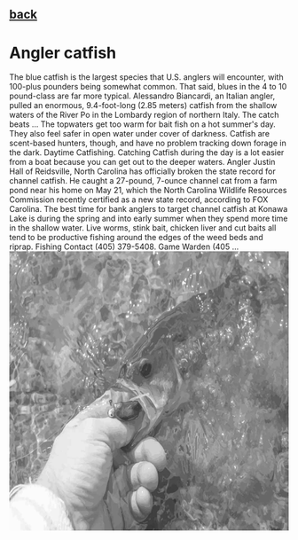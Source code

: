 ## [back](../index.md) 
# Angler catfish
The blue catfish is the largest species that U.S. anglers will encounter, with 100-plus pounders being somewhat common. That said, blues in the 4 to 10 pound-class are far more typical. Alessandro Biancardi, an Italian angler, pulled an enormous, 9.4-foot-long (2.85 meters) catfish from the shallow waters of the River Po in the Lombardy region of northern Italy. The catch beats ... The topwaters get too warm for bait fish on a hot summer's day. They also feel safer in open water under cover of darkness. Catfish are scent-based hunters, though, and have no problem tracking down forage in the dark. Daytime Catfishing. Catching Catfish during the day is a lot easier from a boat because you can get out to the deeper waters. Angler Justin Hall of Reidsville, North Carolina has officially broken the state record for channel catfish. He caught a 27-pound, 7-ounce channel cat from a farm pond near his home on May 21, which the North Carolina Wildlife Resources Commission recently certified as a new state record, according to FOX Carolina. The best time for bank anglers to target channel catfish at Konawa Lake is during the spring and into early summer when they spend more time in the shallow water. Live worms, stink bait, chicken liver and cut baits all tend to be productive fishing around the edges of the weed beds and riprap. Fishing Contact (405) 379-5408. Game Warden (405 ...
![zdjecie ryby :)](../fotki/Angler_catfish.jpg)
